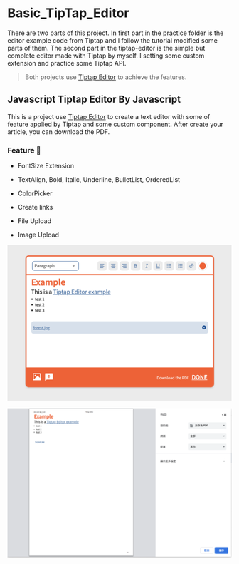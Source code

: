 # Basic_TipTap_Editor

There are two parts of this project. In first part in the practice folder is the editor example code from Tiptap and I follow the tutorial modified some parts of them. The second part in the tiptap-editor is the simple but complete editor made with Tiptap by myself. I setting some custom extension and practice some Tiptap API.

> Both projects use [Tiptap Editor](https://tiptap.dev/) to achieve the features.

## Javascript Tiptap Editor By Javascript

This is a project use [Tiptap Editor](https://tiptap.dev/) to create a text editor with some of feature applied by Tiptap and some custom component. After create your article, you can download the PDF.

### Feature 🍊

- FontSize Extension

- TextAlign, Bold, Italic, Underline, BulletList, OrderedList

- ColorPicker

- Create links

- File Upload

- Image Upload

![image description](./tiptap-editor/public/example_1.png)

![image description](./tiptap-editor/public/example_2.png)
